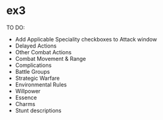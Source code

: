ex3
===
TO DO:
- Add Applicable Speciality checkboxes to Attack window
- Delayed Actions
- Other Combat Actions
- Combat Movement & Range
- Complications
- Battle Groups
- Strategic Warfare
- Environmental Rules
- Willpower
- Essence
- Charms
- Stunt descriptions